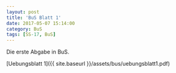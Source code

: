 ```yaml
---
layout: post
title: 'BuS Blatt 1'
date: 2017-05-07 15:14:00
category: BuS
tags: [SS-17, BuS]
---
```


Die erste Abgabe in BuS.

[Uebungsblatt 1]({{ site.baseurl }}/assets/bus/uebungsblatt1.pdf)
						
